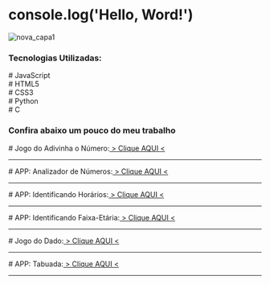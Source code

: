 # console.log('Hello, Word!')
![nova_capa1](https://user-images.githubusercontent.com/111925696/210267659-cb7e3a6a-1af6-44dc-b8e7-42534c67e475.png)
 <h3>Tecnologias Utilizadas:</h3>
  # JavaScript<br>
  # HTML5<br>
  # CSS3<br>
  # Python<br>
  # C<br>
<h3>Confira abaixo um pouco do meu trabalho</h3>
  # Jogo do Adivinha o Número:<a href="https://melquetrindade.github.io/front_end/adivinhe_num/ex6.html"> > Clique AQUI < </a> <br> <hr>
  # APP: Analizador de Números:<a href="https://melquetrindade.github.io/front_end/anal_num/ex.html"> > Clique AQUI < </a> <br> <hr>
  # APP: Identificando Horários:<a href="https://melquetrindade.github.io/front_end/identif_horario/ex1.html"> > Clique AQUI < </a> <br> <hr>
  # APP: Identificando Faixa-Etária:<a href="https://melquetrindade.github.io/front_end/identif_pessoas/ex2.html"> > Clique AQUI < </a> <br> <hr>
  # Jogo do Dado:<a href="https://melquetrindade.github.io/front_end/jogo_dado/ex.html"> > Clique AQUI < </a> <br> <hr>
  # APP: Tabuada:<a href="https://melquetrindade.github.io/front_end/tabuada/ex.html"> > Clique AQUI < </a> <br> <hr>
